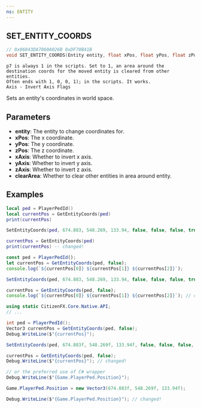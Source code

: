 ```yaml
---
ns: ENTITY
---
```


## SET_ENTITY_COORDS

```c
// 0x06843DA7060A026B 0xDF70B41B
void SET_ENTITY_COORDS(Entity entity, float xPos, float yPos, float zPos, BOOL xAxis, BOOL yAxis, BOOL zAxis, BOOL clearArea);
```

```
p7 is always 1 in the scripts. Set to 1, an area around the destination coords for the moved entity is cleared from other entities.
Often ends with 1, 0, 0, 1); in the scripts. It works.
Axis - Invert Axis Flags
```

Sets an entity's coordinates in world space.

## Parameters

- **entity**: The entity to change coordinates for.
- **xPos**: The x coordinate.
- **yPos**: The y coordinate.
- **zPos**: The z coordinate.
- **xAxis**: Whether to invert x axis.
- **yAxis**: Whether to invert y axis.
- **zAxis**: Whether to invert z axis.
- **clearArea**: Whether to clear other entities in area around entity.

## Examples

```lua
local ped = PlayerPedId()
local currentPos = GetEntityCoords(ped)
print(currentPos)

SetEntityCoords(ped, 674.883, 548.269, 133.94, false, false, false, true)

currentPos = GetEntityCoords(ped)
print(currentPos) -- changed!
```

```js
const ped = PlayerPedId();
let currentPos = GetEntityCoords(ped, false);
console.log(`${currentPos[0]} ${currentPos[1]} ${currentPos[2]}`);

SetEntityCoords(ped, 674.883, 548.269, 133.94, false, false, false, true);

currentPos = GetEntityCoords(ped, false);
console.log(`${currentPos[0]} ${currentPos[1]} ${currentPos[2]}`); // changed!
```

```cs
using static CitizenFX.Core.Native.API;
// ...

int ped = PlayerPedId();
Vector3 currentPos = GetEntityCoords(ped, false);
Debug.WriteLine($"{currentPos}");

SetEntityCoords(ped, 674.883f, 548.269f, 133.94f, false, false, false, true);

currentPos = GetEntityCoords(ped, false);
Debug.WriteLine($"{currentPos}"); // changed!

// or the preferred use of C# wrapper
Debug.WriteLine($"{Game.PlayerPed.Position}");

Game.PlayerPed.Position = new Vector3(674.883f, 548.269f, 133.94f);

Debug.WriteLine($"{Game.PlayerPed.Position}"); // changed!
```
